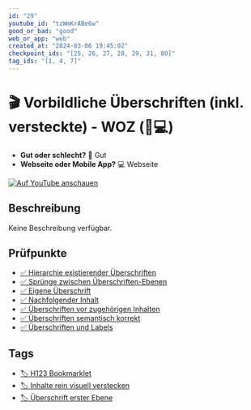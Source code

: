 ```yaml
---
id: "29"
youtube_id: "tzWmKrABe6w"
good_or_bad: "good"
web_or_app: "web"
created_at: "2024-03-06 19:45:02"
checkpoint_ids: "[25, 26, 27, 28, 29, 31, 80]"
tag_ids: "[1, 4, 7]"
---
```


# 🎬 Vorbildliche Überschriften (inkl. versteckte) - WOZ (💚💻)

- **Gut oder schlecht?** 💚 Gut
- **Webseite oder Mobile App?** 💻 Webseite

[![Auf YouTube anschauen](https://img.youtube.com/vi/tzWmKrABe6w/sddefault.jpg)](https://youtu.be/tzWmKrABe6w)

## Beschreibung

Keine Beschreibung verfügbar.

## Prüfpunkte

- [✅ Hierarchie existierender Überschriften](/de/wcag/1.3.1a-ueberschriften-struktur/hierarchie-existierender-ueberschriften)
- [✅ Sprünge zwischen Überschriften-Ebenen](/de/wcag/1.3.1a-ueberschriften-struktur/spruenge-zwischen-ueberschriften-ebenen)
- [✅ Eigene Überschrift](/de/wcag/1.3.1a-ueberschriften-struktur/eigene-ueberschrift)
- [✅ Nachfolgender Inhalt](/de/wcag/1.3.1a-ueberschriften-struktur/nachfolgender-inhalt)
- [✅ Überschriften vor zugehörigen Inhalten](/de/wcag/1.3.1a-ueberschriften-struktur/ueberschriften-vor-zugehoerigen-inhalten)
- [✅ Überschriften semantisch korrekt](/de/wcag/1.3.1a-ueberschriften-struktur/ueberschriften-semantisch-korrekt)
- [✅ Überschriften und Labels](/de/wcag/2.4.6-ueberschriften-und-beschriftungen-labels/ueberschriften-und-labels)

## Tags

- [🏷️ H123 Bookmarklet](/de/tags/h123-bookmarklet)
- [🏷️ Inhalte rein visuell verstecken](/de/tags/inhalte-rein-visuell-verstecken)
- [🏷️ Überschrift erster Ebene](/de/tags/ueberschrift-erster-ebene)
